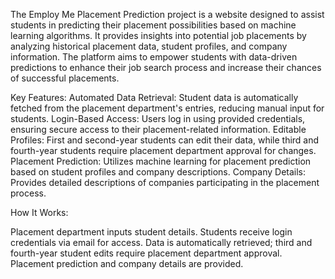 The Employ Me Placement Prediction project is a website designed to assist students in predicting their placement possibilities based on machine learning algorithms. It provides insights into potential job placements by analyzing historical placement data, student profiles, and company information. The platform aims to empower students with data-driven predictions to enhance their job search process and increase their chances of successful placements.

Key Features:
Automated Data Retrieval: Student data is automatically fetched from the placement department's entries, reducing manual input for students.
Login-Based Access: Users log in using provided credentials, ensuring secure access to their placement-related information.
Editable Profiles: First and second-year students can edit their data, while third and fourth-year students require placement department approval for changes.
Placement Prediction: Utilizes machine learning for placement prediction based on student profiles and company descriptions.
Company Details: Provides detailed descriptions of companies participating in the placement process.


How It Works:

Placement department inputs student details.
Students receive login credentials via email for access.
Data is automatically retrieved; third and fourth-year student edits require placement department approval.
Placement prediction and company details are provided.
